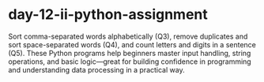 # day-12-ii-python-assignment
Sort comma-separated words alphabetically (Q3), remove duplicates and sort space-separated words (Q4), and count letters and digits in a sentence (Q5). These Python programs help beginners master input handling, string operations, and basic logic—great for building confidence in programming and understanding data processing in a practical way.
